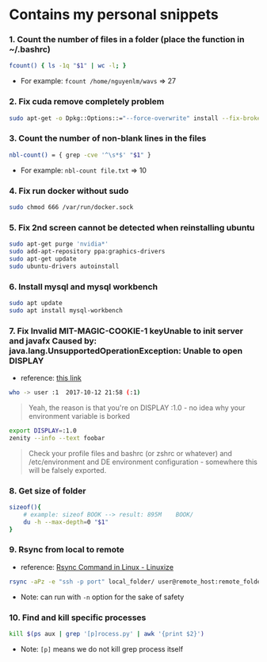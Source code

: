 # Contains my personal snippets

### 1. Count the number of files in a folder (place the function in ~/.bashrc)
```bash
fcount() { ls -1q "$1" | wc -l; }
```
- For example: `fcount /home/nguyenlm/wavs` => 27


### 2. Fix cuda remove completely problem
```bash
sudo apt-get -o Dpkg::Options::="--force-overwrite" install --fix-broken
```

### 3. Count the number of non-blank lines in the files
```bash
nbl-count() = { grep -cve '^\s*$' "$1" }
```
- For example: `nbl-count file.txt` => 10

### 4. Fix run docker without sudo
```bash
sudo chmod 666 /var/run/docker.sock
```

### 5. Fix 2nd screen cannot be detected when reinstalling ubuntu
```bash
sudo apt-get purge 'nvidia*'
sudo add-apt-repository ppa:graphics-drivers
sudo apt-get update
sudo ubuntu-drivers autoinstall
```

### 6. Install mysql and mysql workbench
```bash
sudo apt update
sudo apt install mysql-workbench
```

### 7. Fix Invalid MIT-MAGIC-COOKIE-1 keyUnable to init server and javafx Caused by: java.lang.UnsupportedOperationException: Unable to open DISPLAY
- reference: [this link](https://bbs.archlinux.org/viewtopic.php?id=230828)

```bash
who -> user :1  2017-10-12 21:58 (:1)
```
> Yeah, the reason is that you're on DISPLAY :1.0 - no idea why your environment variable is borked
```bash
export DISPLAY=:1.0
zenity --info --text foobar
```
> Check your profile files and bashrc (or zshrc or whatever) and /etc/environment and DE environment configuration - somewhere this will be falsely exported.

### 8. Get size of folder
```bash
sizeof(){
    # example: sizeof BOOK --> result: 895M    BOOK/
    du -h --max-depth=0 "$1"
}
```

### 9. Rsync from local to remote
- reference: [Rsync Command in Linux - Linuxize](https://linuxize.com/post/how-to-use-rsync-for-local-and-remote-data-transfer-and-synchronization/)
```bash
rsync -aPz -e "ssh -p port" local_folder/ user@remote_host:remote_folder
```
- Note: can run with `-n` option for the sake of safety


### 10. Find and kill specific processes
```bash
kill $(ps aux | grep '[p]rocess.py' | awk '{print $2}')
```
- Note: `[p]` means we do not kill grep process itself 
